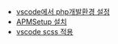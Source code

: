 - [vscode에서 php개발환경 설정](https://ssimplay.tistory.com/557)
- [APMSetup 설치](https://chim2.tistory.com/m/28?category=891745)
- [vscode scss 적용](https://anerim.tistory.com/192)
